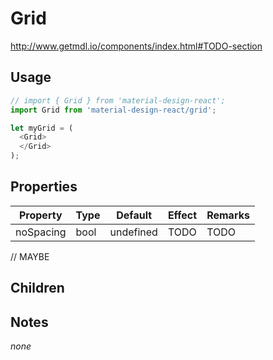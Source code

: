 # Grid

http://www.getmdl.io/components/index.html#TODO-section


## Usage

```javascript
// import { Grid } from 'material-design-react';
import Grid from 'material-design-react/grid';

let myGrid = (
  <Grid>
  </Grid>
);
```



## Properties

Property | Type | Default | Effect | Remarks
-------- | -----| ------- | ------ | -------
noSpacing | bool | undefined | TODO | TODO

// MAYBE


## Children



## Notes

*none*
